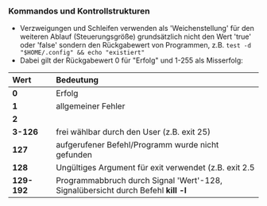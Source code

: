 ### Kommandos und Kontrollstrukturen

* Verzweigungen und Schleifen verwenden als 'Weichenstellung' für den weiteren Ablauf \(Steuerungsgröße\) grundsätzlich nicht den Wert 'true' oder 'false' sondern den Rückgabewert von Programmen, z.B.
  `test -d "$HOME/.config" && echo "existiert"`
* Dabei gilt der Rückgabewert 0 für "Erfolg" und 1-255 als Misserfolg:

| Wert | Bedeutung |
| :--- | :--- |
| **0** | Erfolg |
| **1** | allgemeiner Fehler |
| **2** |  |
| **3-126** | frei wählbar durch den User \(z.B. exit 25\) |
| **127** | aufgerufener Befehl/Programm wurde nicht gefunden |
| **128** | Ungültiges Argument für exit verwendet \(z.B. exit 2.5 |
| **129-192** | Programmabbruch durch Signal 'Wert'-128,<br /> Signalübersicht durch Befehl **kill -l** |



